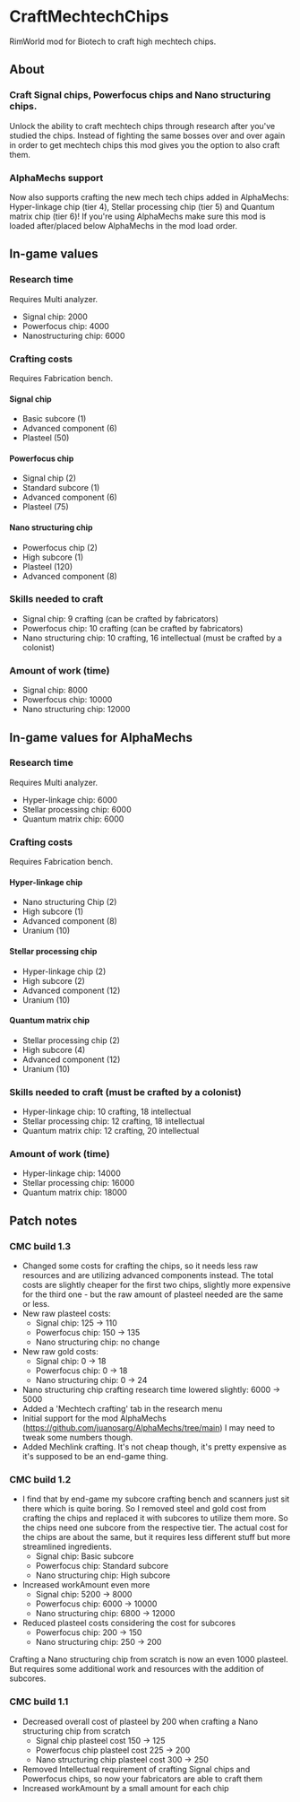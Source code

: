 # CraftMechtechChips
RimWorld mod for Biotech to craft high mechtech chips.

## About

### Craft Signal chips, Powerfocus chips and Nano structuring chips.

Unlock the ability to craft mechtech chips through research after you've studied the chips. Instead of fighting the same bosses over and over again in order to get mechtech chips this mod gives you the option to also craft them.

### AlphaMechs support

Now also supports crafting the new mech tech chips added in AlphaMechs: Hyper-linkage chip (tier 4), Stellar processing chip (tier 5) and Quantum matrix chip (tier 6)! If you're using AlphaMechs make sure this mod is loaded after/placed below AlphaMechs in the mod load order.

## In-game values
### Research time
Requires Multi analyzer.
- Signal chip: 2000
- Powerfocus chip: 4000
- Nanostructuring chip: 6000
### Crafting costs
Requires Fabrication bench.
#### Signal chip
- Basic subcore (1)
- Advanced component (6)
- Plasteel (50)
#### Powerfocus chip
- Signal chip (2)
- Standard subcore (1)
- Advanced component (6)
- Plasteel (75)
#### Nano structuring chip
- Powerfocus chip (2)
- High subcore (1)
- Plasteel (120)
- Advanced component (8)
### Skills needed to craft
- Signal chip: 9 crafting (can be crafted by fabricators)
- Powerfocus chip: 10 crafting (can be crafted by fabricators)
- Nano structuring chip: 10 crafting, 16 intellectual (must be crafted by a colonist)
### Amount of work (time)
- Signal chip: 8000
- Powerfocus chip: 10000
- Nano structuring chip: 12000
## In-game values for AlphaMechs
### Research time
Requires Multi analyzer.
- Hyper-linkage chip: 6000
- Stellar processing chip: 6000
- Quantum matrix chip: 6000
### Crafting costs
Requires Fabrication bench.
#### Hyper-linkage chip
- Nano structuring Chip (2)
- High subcore (1)
- Advanced component (8)
- Uranium (10)
#### Stellar processing chip
- Hyper-linkage chip (2)
- High subcore (2)
- Advanced component (12)
- Uranium (10)
#### Quantum matrix chip
- Stellar processing chip (2)
- High subcore (4)
- Advanced component (12)
- Uranium (10)
### Skills needed to craft (must be crafted by a colonist)
- Hyper-linkage chip: 10 crafting, 18 intellectual
- Stellar processing chip: 12 crafting, 18 intellectual
- Quantum matrix chip: 12 crafting, 20 intellectual
### Amount of work (time)
- Hyper-linkage chip: 14000
- Stellar processing chip: 16000
- Quantum matrix chip: 18000
## Patch notes
### CMC build 1.3
- Changed some costs for crafting the chips, so it needs less raw resources and are utilizing advanced components instead. The total costs are slightly cheaper for the first two chips, slightly more expensive for the third one - but the raw amount of plasteel needed are the same or less. 
- New raw plasteel costs:
  - Signal chip: 125 -> 110
  - Powerfocus chip: 150 -> 135
  - Nano structuring chip: no change
- New raw gold costs:
  - Signal chip: 0 -> 18
  - Powerfocus chip: 0 -> 18
  - Nano structuring chip: 0 -> 24
- Nano structuring chip crafting research time lowered slightly: 6000 -> 5000
- Added a 'Mechtech crafting' tab in the research menu
- Initial support for the mod AlphaMechs (https://github.com/juanosarg/AlphaMechs/tree/main) I may need to tweak some numbers though.
- Added Mechlink crafting. It's not cheap though, it's pretty expensive as it's supposed to be an end-game thing.
### CMC build 1.2
- I find that by end-game my subcore crafting bench and scanners just sit there which is quite boring. So I removed steel and gold cost from crafting the chips and replaced it with subcores to utilize them more. So the chips need one subcore from the respective tier. The actual cost for the chips are about the same, but it requires less different stuff but more streamlined ingredients.
  - Signal chip: Basic subcore
  - Powerfocus chip: Standard subcore
  - Nano structuring chip: High subcore
- Increased workAmount even more
  - Signal chip: 5200 -> 8000
  - Powerfocus chip: 6000 -> 10000
  - Nano structuring chip: 6800 -> 12000
- Reduced plasteel costs considering the cost for subcores
  - Powerfocus chip: 200 -> 150
  - Nano structuring chip: 250 -> 200

Crafting a Nano structuring chip from scratch is now an even 1000 plasteel. But requires some additional work and resources with the addition of subcores.
### CMC build 1.1
  - Decreased overall cost of plasteel by 200 when crafting a Nano structuring chip from scratch
    - Signal chip plasteel cost 150 -> 125
    - Powerfocus chip plasteel cost 225 -> 200
    - Nano structuring chip plasteel cost 300 -> 250
  - Removed Intellectual requirement of crafting Signal chips and Powerfocus chips, so now your fabricators are able to craft them
  - Increased workAmount by a small amount for each chip

